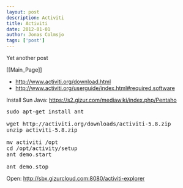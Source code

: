 ```yaml
---
layout: post
description: Activiti
title: Activiti
date: 2012-01-01
author: Jonas Colmsjo
tags: ['post']
---
```


Yet another post





[[Main_Page]]


* http://www.activiti.org/download.html
* http://www.activiti.org/userguide/index.html#required.software

Install Sun Java: https://s2.gizur.com/mediawiki/index.php/Pentaho

<pre>
sudo apt-get install ant

wget http://activiti.org/downloads/activiti-5.8.zip
unzip activiti-5.8.zip

mv activiti /opt
cd /opt/activity/setup
ant demo.start

ant demo.stop
</pre>


Open: http://sbx.gizurcloud.com:8080/activiti-explorer
